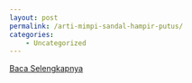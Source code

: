 ```yaml
---
layout: post
permalink: /arti-mimpi-sandal-hampir-putus/
categories:
    - Uncategorized
---
```


[Baca Selengkapnya](/07)
